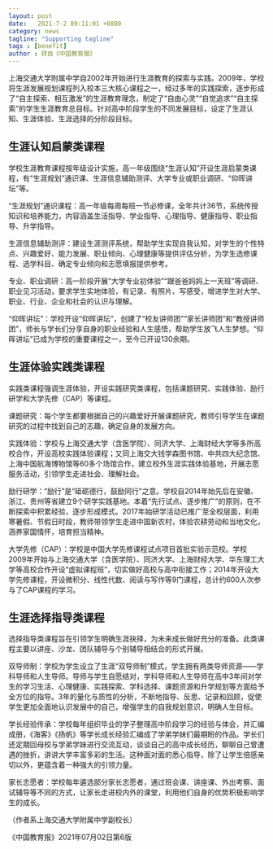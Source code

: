 ```yaml
---
layout: post
date:   2021-7-2 09:11:01 +0800
category: news
tagline: "Supporting tagline"
tags : [benefit]
author : 转自《中国教育报》
---
```






上海交通大学附属中学自2002年开始进行生涯教育的探索与实践。2009年，学校将生涯发展规划课程列入校本三大核心课程之一，经过多年的实践探索，逐步形成了“自主探索、相互激发”的生涯教育理念，制定了“自由心灵”“自觉追求”“自主探索”的学生生涯教育总目标。针对高中阶段学生的不同发展目标，设定了生涯认知、生涯体验、生涯选择的分阶段目标。

## 生涯认知启蒙类课程

学校生涯教育课程按年级设计实施，高一年级围绕“生涯认知”开设生涯启蒙类课程，有“生涯规划”通识课、生涯信息辅助测评、大学专业或职业调研、“仰晖讲坛”等。

“生涯规划”通识课程：高一年级每周每班一节必修课，全年共计36节，系统传授知识和培养能力，内容涵盖生活指导、学业指导、心理指导、健康指导、职业指导、升学指导。

生涯信息辅助测评：建设生涯测评系统，帮助学生实现自我认知，对学生的个性特点、兴趣爱好、能力发展、职业倾向、心理健康等提供评估分析，为学生选修课程、选学科目、确定专业倾向和志愿填报提供参考。

专业、职业调研：高一阶段开展“大学专业初体验”“跟爸爸妈妈上一天班”等调研、职业见习活动，要求学生实地体验，有记录、有照片、写感受，增进学生对大学、职业、行业、企业和社会的认识与理解。

“仰晖讲坛”：学校开设“仰晖讲坛”，创建了“校友讲师团”“家长讲师团”和“教授讲师团”，师长与学长们分享自身的职业经验和人生感悟，帮助学生放飞人生梦想。“仰晖讲坛”已成为学校的重要课程之一，至今已开设130余期。

## 生涯体验实践类课程

实践类课程强调生涯体验，开设实践研究类课程，包括课题研究、实践体验、励行研学和大学先修（CAP）等课程。

课题研究：每个学生都要根据自己的兴趣爱好开展课题研究，教师引导学生在课题研究的过程中找到自己的志趣，确定自身的发展方向。

实践体验：学校与上海交通大学（含医学院）、同济大学、上海财经大学等多所高校合作，开设高校实践体验课程；又同上海交大钱学森图书馆、中共四大纪念馆、上海中国航海博物馆等60多个场馆合作，建立校外生涯实践体验基地，开展志愿服务活动，引领学生走进社会、理解社会。

励行研学：“励行”是“砥砺德行，鼓励同行”之意。学校自2014年始先后在安徽、浙江、贵州等省建立9个研学实践基地。本着“先行试点、逐步推广”的原则，在不断探索中积累经验，逐步形成模式。2017年始研学活动已推广至全校层面，利用寒暑假、节假日时段，教师带领学生走进中国新农村，体验农耕劳动和当地文化，涵养家国情怀，培育担当精神。

大学先修（CAP）：学校是中国大学先修课程试点项目首批实验示范校。学校2009年开始与上海交通大学（含医学院）、同济大学、上海财经大学、华东理工大学等高校合作开设“虚拟课程班”，切实做好高校与高中衔接工作；2014年开设大学先修课程，开设微积分、线性代数、阅读与写作等9门课程，总计约600人次参与了CAP课程的学习。

## 生涯选择指导类课程

选择指导类课程旨在引领学生明确生涯抉择，为未来成长做好充分的准备。此类课程主要以讲座、沙龙、团队辅导与个别辅导相结合的形式开展。

双导师制：学校为学生设立了生涯“双导师制”模式，学生拥有两类导师资源——学科导师和人生导师。导师与学生自愿结对，学科导师和人生导师在高中3年间对学生的学习生活、心理健康、实践探索、学科选择、课题资源和升学规划等方面给予全方位的指导。3年的量化与质性的分析，不断地指导、反思、记录和回顾，促使学生更加全面地认识发展中的自己，增强学生的自我规划意识，明确人生目标。

学长经验传承：学校每年组织毕业的学子整理高中阶段学习的经验与体会，并汇编成册，《海客》《扬帆》等学长成长经验汇编成了学弟学妹们最期盼的作品。学长们还定期回母校与学弟学妹进行交流互动，谈谈自己的高中成长经历，聊聊自己曾遭遇的挫折，讲讲大学丰富多彩的生活。这种面对面的悉心指导，除了让学生倍感亲切以外，更蕴含着一种强大的引领力量。

家长志愿者：学校每年遴选部分家长志愿者，通过班会课、讲座课、外出考察、面试辅导等不同的方式，让家长走进校内外的课堂，利用他们自身的优势积极影响学生的成长。

（作者系上海交通大学附属中学副校长）

《中国教育报》2021年07月02日第6版